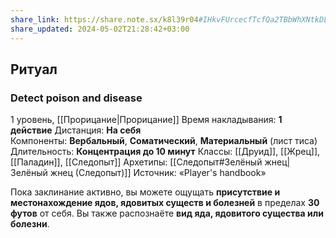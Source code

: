 ```yaml
---
share_link: https://share.note.sx/k8l39r04#IHkvFUrcecfTcfQa2TBbWhXNtkDLmCXPslYRcD2WuN4
share_updated: 2024-05-02T21:28:42+03:00
---
```

## Ритуал
### Detect poison and disease
1 уровень, [[Прорицание|Прорицание]]
Время накладывания: **1 действие**
Дистанция: **На себя**
Компоненты: **Вербальный**, **Соматический**, **Материальный** (лист тиса)
Длительность: **Концентрация до 10 минут**
Классы: [[Друид]], [[Жрец]], [[Паладин]], [[Следопыт]]
Архетипы: [[Следопыт#Зелёный жнец|Зелёный жнец (Следопыт)]]
Источник: «Player's handbook»

Пока заклинание активно, вы можете ощущать **присутствие и местонахождение ядов, ядовитых существ и болезней** в пределах **30 футов** от себя. Вы также распознаёте **вид яда, ядовитого существа или болезни**.